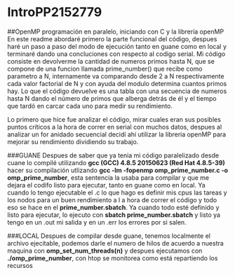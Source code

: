 # IntroPP2152779
##OpenMP
programación en paralelo, iniciando con C y la librería openMP
En este readme abordaré primero la parte funcional del código, despues haré un paso a paso del modo de ejecución tanto en guane como en local y terminaré dando 
una concluciones con respecto al codigo serial.
Mi código consiste en devolverme la cantidad de numeros primos hasta N, que se compone de una funcion llamada prime_number() que recibe como parametro a N, 
internamente va comparando desde 2 a N respectivamente cada valor factorial de N y con ayuda del modulo determina cuantos primos hay. Lo que el código devuelve 
es una tabla con una secuencia de numeros hasta N dando el número de primos que alberga detrás de él y el tiempo que tardó en carcar cada uno para medir su 
rendimiento.

Lo primero que hice fue analizar el código, mirar cuales eran sus posibles puntos críticos a la hora de correr en serial con muchos datos, despues al analizar 
un for anidado secuencial decidí ahí utilizar la libreria openMP para mejorar su rendimiento dividiendo su trabajo.

###GUANE
Despues de saber que ya tenia mi código paralelizado desde cuane lo compilé utilizando **gcc (GCC) 4.8.5 20150623 (Red Hat 4.8.5-39)** hacer su compilación 
utlizando **gcc -lm -fopenmp omp_prime_number.c -o omp_prime_number**, esta sentencia la usaba para compilar y  que me dejara el codifo listo para 
ejecutar, tanto en guane como en local. Ya cuando lo tengo ejecutable el .c lo que hago es definir mis cpus las tareas y los nodos para un buen rendimiento a l
a hora de correr el código y todo eso se hace en el **prime_number.sbatch**. Ya cuando todo esté definido y listo para ejecutar, lo ejecuto con 
**sbatch prime_number.sbatch** y listo ya tengo en un .out mi salida y en un .err los errores por si salen.

###LOCAL
Despues de compilar desde guane, tenemos localmente el archivo ejecitable, podemos darle el numero de hilos de acuerdo a nuestra maquina con 
**omp_set_num_threads(n)** y despues ejecutamos con **./omp_prime_number**, con htop se monitorea como está repartiendo los recursos 
